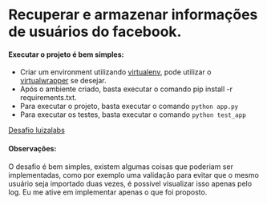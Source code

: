 Recuperar e armazenar informações de usuários do facebook.
==========================================================

#### Executar o projeto é bem simples:

* Criar um environment utilizando [virtualenv](https://virtualenv.pypa.io/en/stable/), pode utilizar o [virtualwrapper](https://virtualenvwrapper.readthedocs.org/en/latest/) se desejar.
* Após o ambiente criado, basta executar o comando pip install -r requirements.txt.
* Para executar o projeto, basta executar o comando ```python app.py```
* Para executar os testes, basta executar o comando ```python test_app```


[Desafio luizalabs](https://gist.github.com/dcassiano-luizalabs/325d6cdeb05394572a88)

#### Observações:
O desafio é bem simples, existem algumas coisas que poderiam ser implementadas, como por exemplo uma validação para evitar que o mesmo usuário seja importado duas vezes, é possivel visualizar isso apenas pelo log.
Eu me ative em implementar apenas o que foi proposto.
